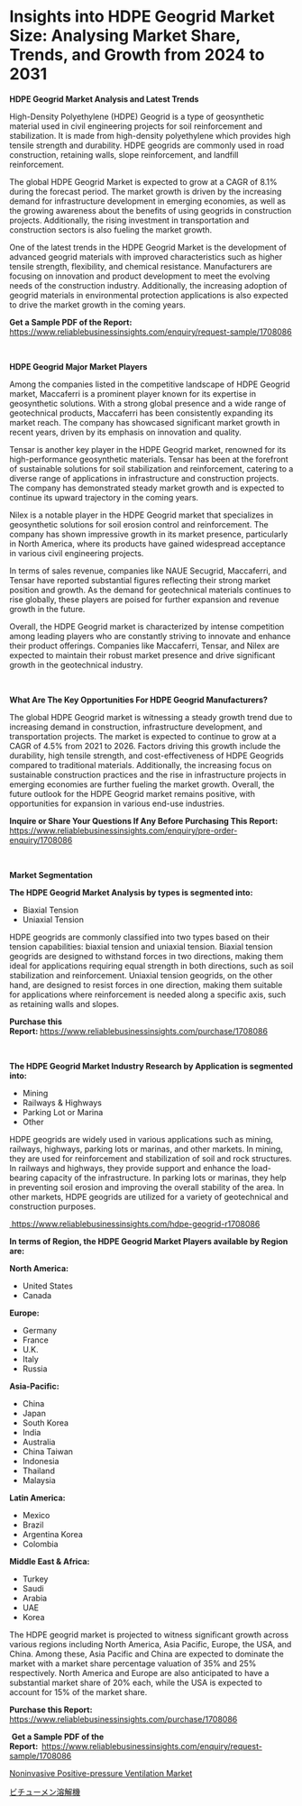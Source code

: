 <p><h1>Insights into HDPE Geogrid Market Size: Analysing Market Share, Trends, and Growth from 2024 to 2031</h1></p><p><strong>HDPE Geogrid Market Analysis and Latest Trends</strong></p>
<p><p>High-Density Polyethylene (HDPE) Geogrid is a type of geosynthetic material used in civil engineering projects for soil reinforcement and stabilization. It is made from high-density polyethylene which provides high tensile strength and durability. HDPE geogrids are commonly used in road construction, retaining walls, slope reinforcement, and landfill reinforcement.</p><p>The global HDPE Geogrid Market is expected to grow at a CAGR of 8.1% during the forecast period. The market growth is driven by the increasing demand for infrastructure development in emerging economies, as well as the growing awareness about the benefits of using geogrids in construction projects. Additionally, the rising investment in transportation and construction sectors is also fueling the market growth.</p><p>One of the latest trends in the HDPE Geogrid Market is the development of advanced geogrid materials with improved characteristics such as higher tensile strength, flexibility, and chemical resistance. Manufacturers are focusing on innovation and product development to meet the evolving needs of the construction industry. Additionally, the increasing adoption of geogrid materials in environmental protection applications is also expected to drive the market growth in the coming years.</p></p>
<p><strong>Get a Sample PDF of the Report:&nbsp;</strong> <a href="https://www.reliablebusinessinsights.com/enquiry/request-sample/1708086">https://www.reliablebusinessinsights.com/enquiry/request-sample/1708086</a></p>
<p>&nbsp;</p>
<p><strong>HDPE Geogrid Major Market Players</strong></p>
<p><p>Among the companies listed in the competitive landscape of HDPE Geogrid market, Maccaferri is a prominent player known for its expertise in geosynthetic solutions. With a strong global presence and a wide range of geotechnical products, Maccaferri has been consistently expanding its market reach. The company has showcased significant market growth in recent years, driven by its emphasis on innovation and quality.</p><p>Tensar is another key player in the HDPE Geogrid market, renowned for its high-performance geosynthetic materials. Tensar has been at the forefront of sustainable solutions for soil stabilization and reinforcement, catering to a diverse range of applications in infrastructure and construction projects. The company has demonstrated steady market growth and is expected to continue its upward trajectory in the coming years.</p><p>Nilex is a notable player in the HDPE Geogrid market that specializes in geosynthetic solutions for soil erosion control and reinforcement. The company has shown impressive growth in its market presence, particularly in North America, where its products have gained widespread acceptance in various civil engineering projects.</p><p>In terms of sales revenue, companies like NAUE Secugrid, Maccaferri, and Tensar have reported substantial figures reflecting their strong market position and growth. As the demand for geotechnical materials continues to rise globally, these players are poised for further expansion and revenue growth in the future.</p><p>Overall, the HDPE Geogrid market is characterized by intense competition among leading players who are constantly striving to innovate and enhance their product offerings. Companies like Maccaferri, Tensar, and Nilex are expected to maintain their robust market presence and drive significant growth in the geotechnical industry.</p></p>
<p>&nbsp;</p>
<p><strong>What Are The Key Opportunities For HDPE Geogrid Manufacturers?</strong></p>
<p><p>The global HDPE Geogrid market is witnessing a steady growth trend due to increasing demand in construction, infrastructure development, and transportation projects. The market is expected to continue to grow at a CAGR of 4.5% from 2021 to 2026. Factors driving this growth include the durability, high tensile strength, and cost-effectiveness of HDPE Geogrids compared to traditional materials. Additionally, the increasing focus on sustainable construction practices and the rise in infrastructure projects in emerging economies are further fueling the market growth. Overall, the future outlook for the HDPE Geogrid market remains positive, with opportunities for expansion in various end-use industries.</p></p>
<p><strong>Inquire or Share Your Questions If Any Before Purchasing This Report:</strong> <a href="https://www.reliablebusinessinsights.com/enquiry/pre-order-enquiry/1708086">https://www.reliablebusinessinsights.com/enquiry/pre-order-enquiry/1708086</a></p>
<p>&nbsp;</p>
<p><strong>Market Segmentation</strong></p>
<p><strong>The HDPE Geogrid Market Analysis by types is segmented into:</strong></p>
<p><ul><li>Biaxial Tension</li><li>Uniaxial Tension</li></ul></p>
<p><p>HDPE geogrids are commonly classified into two types based on their tension capabilities: biaxial tension and uniaxial tension. Biaxial tension geogrids are designed to withstand forces in two directions, making them ideal for applications requiring equal strength in both directions, such as soil stabilization and reinforcement. Uniaxial tension geogrids, on the other hand, are designed to resist forces in one direction, making them suitable for applications where reinforcement is needed along a specific axis, such as retaining walls and slopes.</p></p>
<p><strong>Purchase this Report:&nbsp;</strong><a href="https://www.reliablebusinessinsights.com/purchase/1708086">https://www.reliablebusinessinsights.com/purchase/1708086</a></p>
<p>&nbsp;</p>
<p><strong>The HDPE Geogrid Market Industry Research by Application is segmented into:</strong></p>
<p><ul><li>Mining</li><li>Railways & Highways</li><li>Parking Lot or Marina</li><li>Other</li></ul></p>
<p><p>HDPE geogrids are widely used in various applications such as mining, railways, highways, parking lots or marinas, and other markets. In mining, they are used for reinforcement and stabilization of soil and rock structures. In railways and highways, they provide support and enhance the load-bearing capacity of the infrastructure. In parking lots or marinas, they help in preventing soil erosion and improving the overall stability of the area. In other markets, HDPE geogrids are utilized for a variety of geotechnical and construction purposes.</p></p>
<p><a href="https://www.reliablebusinessinsights.com/hdpe-geogrid-r1708086">&nbsp;https://www.reliablebusinessinsights.com/hdpe-geogrid-r1708086</a></p>
<p><strong>In terms of Region, the HDPE Geogrid Market Players available by Region are:</strong></p>
<p>
    <p> <strong> North America: </strong>
        <ul>
            <li>United States</li>
            <li>Canada</li>
        </ul>
        </p> 
    <p> <strong> Europe: </strong>
        <ul>
            <li>Germany</li>
            <li>France</li>
            <li>U.K.</li>
            <li>Italy</li>
            <li>Russia</li>
        </ul>
        </p> 
    <p> <strong> Asia-Pacific: </strong>
        <ul>
            <li>China</li>
            <li>Japan</li>
            <li>South Korea</li>
            <li>India</li>
            <li>Australia</li>
            <li>China Taiwan</li>
            <li>Indonesia</li>
            <li>Thailand</li>
            <li>Malaysia</li>
        </ul>
        </p> 
    <p> <strong> Latin America: </strong>
        <ul>
            <li>Mexico</li>
            <li>Brazil</li>
            <li>Argentina Korea</li>
            <li>Colombia</li>
        </ul>
        </p> 
    <p> <strong> Middle East & Africa: </strong>
        <ul>
            <li>Turkey</li>
            <li>Saudi</li>
            <li>Arabia</li>
            <li>UAE</li>
            <li>Korea</li>
        </ul>
    </p>
    </p>
<p><p>The HDPE geogrid market is projected to witness significant growth across various regions including North America, Asia Pacific, Europe, the USA, and China. Among these, Asia Pacific and China are expected to dominate the market with a market share percentage valuation of 35% and 25% respectively. North America and Europe are also anticipated to have a substantial market share of 20% each, while the USA is expected to account for 15% of the market share.</p></p>
<p><strong>Purchase this Report: </strong><a href="https://www.reliablebusinessinsights.com/purchase/1708086">https://www.reliablebusinessinsights.com/purchase/1708086</a></p>
<p>&nbsp;<strong>Get a Sample PDF of the Report:&nbsp;&nbsp;</strong><a href="https://www.reliablebusinessinsights.com/enquiry/request-sample/1708086">https://www.reliablebusinessinsights.com/enquiry/request-sample/1708086</a></p>
<p><strong></strong></p>
<p><p><a href="https://view.publitas.com/reportprime-1/noninvasive-positive-pressure-ventilation-market-a-global-and-regional-analysis-focus-on-region-country-level-analysis-and-competitive-landscape/">Noninvasive Positive-pressure Ventilation Market</a></p><p><a href="https://github.com/ihabdkwlxs948/Market-Research-Report-List-3/blob/main/7775354112119.md">ビチューメン溶解機</a></p></p>